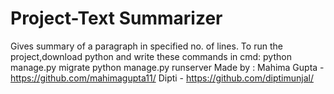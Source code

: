 # Project-Text Summarizer
Gives summary of a paragraph in specified no. of lines.
To run the project,download python and write these commands in cmd:
python manage.py migrate 
python manage.py runserver
Made by : 
Mahima Gupta - https://github.com/mahimagupta11/
Dipti - https://github.com/diptimunjal/
